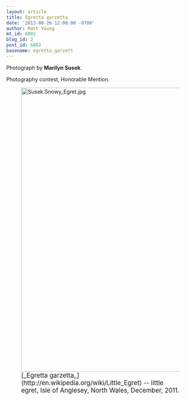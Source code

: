 ```yaml
---
layout: article
title: Egretta garzetta
date: '2013-08-26 12:00:00 -0700'
author: Matt Young
mt_id: 6802
blog_id: 2
post_id: 6802
basename: egretta_garzett
---
```

Photograph by **Marilyn Susek**.

Photography contest, Honorable Mention.

<figure>
<img src="/PT/uploads/2013/Susek.Snowy_Egret.jpg" alt="Susek.Snowy_Egret.jpg" width="600" height="760" />
<figcaption markdown="span">
<big>[_Egretta garzetta_](http://en.wikipedia.org/wiki/Little_Egret) -- little egret, Isle of Anglesey, North Wales, December, 2011.</big>

</figcaption>
</figure>
